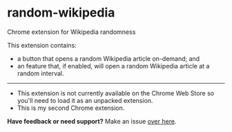 # random-wikipedia
Chrome extension for Wikipedia randomness

This extension contains:
- a button that opens a random Wikipedia article on-demand; and
- an feature that, if enabled, will open a random Wikipedia article at a random interval.  
***
- This extension is not currently available on the Chrome Web Store so you'll need to load it as an unpacked extension.
- This is my second Chrome extension.

**Have feedback or need support?** Make an issue [over here](https://github.com/jellz/random-wikipedia/issues).

